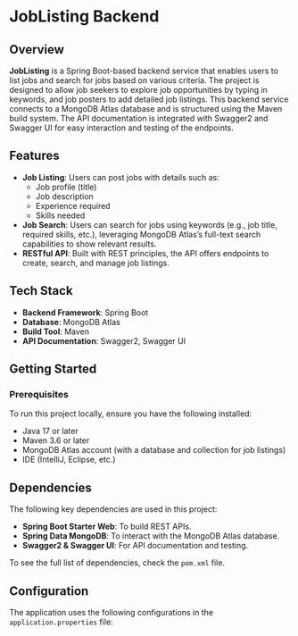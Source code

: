 # JobListing Backend

## Overview

**JobListing** is a Spring Boot-based backend service that enables users to list jobs and search for jobs based on various criteria. The project is designed to allow job seekers to explore job opportunities by typing in keywords, and job posters to add detailed job listings. This backend service connects to a MongoDB Atlas database and is structured using the Maven build system. The API documentation is integrated with Swagger2 and Swagger UI for easy interaction and testing of the endpoints.

## Features

- **Job Listing**: Users can post jobs with details such as:
  - Job profile (title)
  - Job description
  - Experience required
  - Skills needed
- **Job Search**: Users can search for jobs using keywords (e.g., job title, required skills, etc.), leveraging MongoDB Atlas’s full-text search capabilities to show relevant results.
- **RESTful API**: Built with REST principles, the API offers endpoints to create, search, and manage job listings.

## Tech Stack

- **Backend Framework**: Spring Boot
- **Database**: MongoDB Atlas
- **Build Tool**: Maven
- **API Documentation**: Swagger2, Swagger UI

## Getting Started

### Prerequisites

To run this project locally, ensure you have the following installed:

- Java 17 or later
- Maven 3.6 or later
- MongoDB Atlas account (with a database and collection for job listings)
- IDE (IntelliJ, Eclipse, etc.)



## Dependencies

The following key dependencies are used in this project:

- **Spring Boot Starter Web**: To build REST APIs.
- **Spring Data MongoDB**: To interact with the MongoDB Atlas database.
- **Swagger2 & Swagger UI**: For API documentation and testing.

To see the full list of dependencies, check the `pom.xml` file.

## Configuration

The application uses the following configurations in the `application.properties` file:




